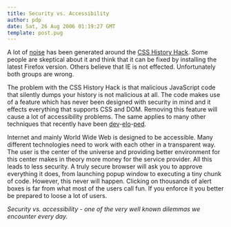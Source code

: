```yaml
---
title: Security vs. Accessibility
author: pdp
date: Sat, 26 Aug 2006 01:19:27 GMT
template: post.pug
---
```


A lot of [noise](http://digg.com/security/A_CSS_Hack_to_steal_your_browser_history_in_Firefox) has been generated around the [CSS History Hack](/blog/javascript-visited-link-scanner). Some people are skeptical about it and think that it can be fixed by installing the latest Firefox version. Others believe that IE is not effected. Unfortunately both groups are wrong.

The problem with the CSS History Hack is that malicious JavaScript code that silently dumps your history is not malicious at all. The code makes use of a feature which has never been designed with security in mind and it effects everything that supports CSS and DOM. Removing this feature will cause a lot of accessibility problems. The same applies to many other techniques that recently have been [dev](/blog/javascript-port-scanner)-[elo](/blog/javascript-address-info)-[ped](/blog/javascript-authorization-forcer).

Internet and mainly World Wide Web is designed to be accessible. Many different technologies need to work with each other in a transparent way. The user is the center of the universe and providing better environment for this center makes in theory more money for the service provider. All this leads to less security. A truly secure browser will ask you to approve everything it does, from launching popup window to executing a tiny chunk of code. However, this never will happen. Clicking on thousands of alert boxes is far from what most of the users call fun. If you enforce it you better be prepared to loose a lot of users.

_Security vs. accessibility - one of the very well known dilemmas we encounter every day._
